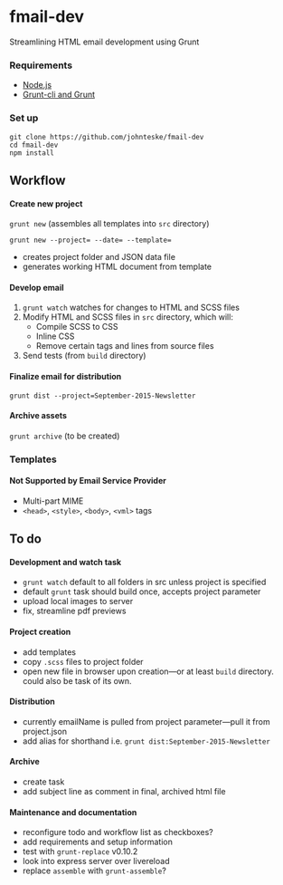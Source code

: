 # fmail-dev
Streamlining HTML email development using Grunt

### Requirements
* [Node.js](https://nodejs.org/)
* [Grunt-cli and Grunt](http://gruntjs.com/)

### Set up
```
git clone https://github.com/johnteske/fmail-dev
cd fmail-dev
npm install
```

## Workflow

#### Create new project

`grunt new` (assembles all templates into `src` directory)

`grunt new --project= --date= --template=`
* creates project folder and JSON data file
* generates working HTML document from template

#### Develop email
1. `grunt watch` watches for changes to HTML and SCSS files
2. Modify HTML and SCSS files in `src` directory, which will:
	* Compile SCSS to CSS
	* Inline CSS
	* Remove certain tags and lines from source files
3. Send tests (from `build` directory)

#### Finalize email for distribution
`grunt dist --project=September-2015-Newsletter`

#### Archive assets
`grunt archive` (to be created)

### Templates
#### Not Supported by Email Service Provider

* Multi-part MIME
* `<head>`, `<style>`, `<body>`, `<vml>` tags

## To do

#### Development and watch task
* `grunt watch` default to all folders in src unless project is specified
* default `grunt` task should build once, accepts project parameter
* upload local images to server
* fix, streamline pdf previews

#### Project creation
* add templates
* copy `.scss` files to project folder
* open new file in browser upon creation—or at least `build` directory. could also be task of its own.

#### Distribution
* currently emailName is pulled from project parameter—pull it from project.json
* add alias for shorthand i.e. `grunt dist:September-2015-Newsletter`

#### Archive
* create task
* add subject line as comment in final, archived html file

#### Maintenance and documentation
* reconfigure todo and workflow list as checkboxes?
* add requirements and setup information
* test with `grunt-replace` v0.10.2
* look into express server over livereload
* replace `assemble` with `grunt-assemble`?
